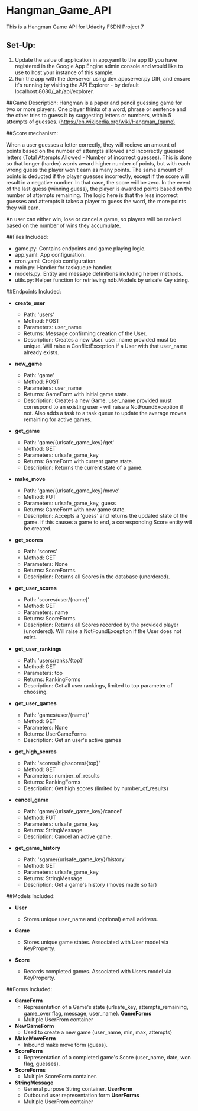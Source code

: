 # Hangman_Game_API
This is a Hangman Game API for Udacity FSDN Project 7

## Set-Up:
1.  Update the value of application in app.yaml to the app ID you have registered in the Google App Engine admin console and would like to use to host your instance of this sample.
2.  Run the app with the devserver using dev_appserver.py DIR, and ensure it's running by visiting the API Explorer - by default localhost:8080/_ah/api/explorer.

##Game Description:
Hangman is a paper and pencil guessing game for two or more players. One player thinks of a word, phrase or sentence and the other tries to guess it by suggesting letters or numbers, within 5 attempts of guesses.
(https://en.wikipedia.org/wiki/Hangman_(game)

##Score mechanism:

When a user guesses a letter correctly, they will recieve an amount of points based on the number of attempts allowed and incorrectly guessed letters (Total Attempts Allowed - Number of incorrect guesses). This is done so that longer (harder) words award higher number of points, but with each wrong guess the player won't earn as many points. The same amount of points is deducted if the player guesses incorrectly, except if the score will result in a negative number. In that case, the score will be zero. In the event of the last guess (winning guess), the player is awarded points based on the number of attempts remaining. The logic here is that the less incorrect guesses and attempts it takes a player to guess the word, the more points they will earn. 

An user can either win, lose or cancel a game, so players will be ranked based on the number of wins they accumulate. 

##Files Included:
 - game.py: Contains endpoints and game playing logic.
 - app.yaml: App configuration.
 - cron.yaml: Cronjob configuration.
 - main.py: Handler for taskqueue handler.
 - models.py: Entity and message definitions including helper methods.
 - utils.py: Helper function for retrieving ndb.Models by urlsafe Key string.

##Endpoints Included:
 - **create_user**
    - Path: 'users'
    - Method: POST
    - Parameters: user_name
    - Returns: Message confirming creation of the User.
    - Description: Creates a new User. user_name provided must be unique. Will raise a ConflictException if a User with that user_name already exists.

 - **new_game**
    - Path: 'game'
    - Method: POST
    - Parameters: user_name
    - Returns: GameForm with initial game state.
    - Description: Creates a new Game. user_name provided must correspond to an existing user - will raise a NotFoundException if not. Also adds a task to a task queue to update the average moves remaining for active games.

 - **get_game**
    - Path: 'game/{urlsafe_game_key}/get'
    - Method: GET
    - Parameters: urlsafe_game_key
    - Returns: GameForm with current game state.
    - Description: Returns the current state of a game.

 - **make_move**
    - Path: 'game/{urlsafe_game_key}/move'
    - Method: PUT
    - Parameters: urlsafe_game_key, guess
    - Returns: GameForm with new game state.
    - Description: Accepts a 'guess' and returns the updated state of the game. If this causes a game to end, a corresponding Score entity will be created.

 - **get_scores**
    - Path: 'scores'
    - Method: GET
    - Parameters: None
    - Returns: ScoreForms.
    - Description: Returns all Scores in the database (unordered).

 - **get_user_scores**
    - Path: 'scores/user/{name}'
    - Method: GET
    - Parameters: name
    - Returns: ScoreForms.
    - Description: Returns all Scores recorded by the provided player (unordered). Will raise a NotFoundException if the User does not exist.

 - **get_user_rankings**
    - Path: 'users/ranks/{top}'
    - Method: GET
    - Parameters: top
    - Returns: RankingForms
    - Description: Get all user rankings, limited to top parameter of choosing.

 - **get_user_games**
    - Path: 'games/user/{name}'
    - Method: GET
    - Parameters: None
    - Returns: UserGameForms
    - Description: Get an user's active games

 - **get_high_scores**
    - Path: 'scores/highscores/{top}'
    - Method: GET
    - Parameters: number_of_results
    - Returns: RankingForms
    - Description: Get high scores (limited by number_of_results)

 - **cancel_game**
    - Path: 'game/{urlsafe_game_key}/cancel'
    - Method: PUT
    - Parameters: urlsafe_game_key
    - Returns: StringMessage
    - Description: Cancel an active game.

 - **get_game_history**
    - Path: 'sgame/{urlsafe_game_key}/history'
    - Method: GET
    - Parameters: urlsafe_game_key
    - Returns: StringMessage
    - Description: Get a game's history (moves made so far)  

##Models Included:
 - **User**
    - Stores unique user_name and (optional) email address.
    
 - **Game**
    - Stores unique game states. Associated with User model via KeyProperty.
    
 - **Score**
    - Records completed games. Associated with Users model via KeyProperty.
    
##Forms Included:
 - **GameForm**
    - Representation of a Game's state (urlsafe_key, attempts_remaining,
    game_over flag, message, user_name).
    **GameForms**
    - Multiple UserFrom container
 - **NewGameForm**
    - Used to create a new game (user_name, min, max, attempts)
 - **MakeMoveForm**
    - Inbound make move form (guess).
 - **ScoreForm**
    - Representation of a completed game's Score (user_name, date, won flag,
    guesses).
 - **ScoreForms**
    - Multiple ScoreForm container.
 - **StringMessage**
    - General purpose String container.
    **UserForm**
    - Outbound user representation form
    **UserForms**
    - Multiple UserFrom container
